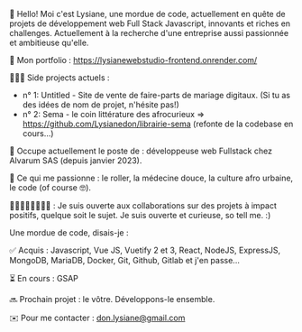 👋 Hello! Moi c'est Lysiane, une mordue de code, actuellement en quête de projets de développement web Full Stack Javascript, innovants et riches en challenges. Actuellement à la recherche d'une entreprise aussi passionnée et ambitieuse qu'elle.

🔗 Mon portfolio : https://lysianewebstudio-frontend.onrender.com/ 

👩🏾‍💻 Side projects actuels : 
  - n° 1: Untitled - Site de vente de faire-parts de mariage digitaux. (Si tu as des idées de nom de projet, n'hésite pas!)
  - n° 2: Sema - le coin littérature des afrocurieux => https://github.com/Lysianedon/librairie-sema (refonte de la codebase en cours...)

💼 Occupe actuellement le poste de : développeuse web Fullstack chez Alvarum SAS (depuis janvier 2023).

🌱 Ce qui me passionne : le roller, la médecine douce, la culture afro urbaine, le code (of course 🤓).

🙋🏾‍♀️🙋🏼‍♂️💁🏼 : Je suis ouverte aux collaborations sur des projets à impact positifs, quelque soit le sujet. Je suis ouverte et curieuse, so tell me. :)

Une mordue de code, disais-je :

✅ Acquis : Javascript, Vue JS, Vuetify 2 et 3, React, NodeJS, ExpressJS, MongoDB, MariaDB, Docker, Git, Github, Gitlab et j'en passe...

⏳ En cours : GSAP

🔜 Prochain projet : le vôtre. Développons-le ensemble. 

✉️ Pour me contacter : don.lysiane@gmail.com
